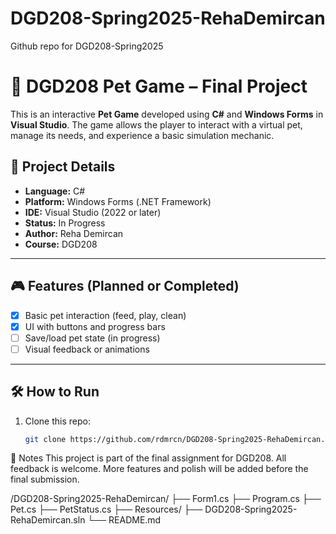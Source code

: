 # DGD208-Spring2025-RehaDemircan
Github repo for DGD208-Spring2025
# 🐾 DGD208 Pet Game – Final Project

This is an interactive **Pet Game** developed using **C#** and **Windows Forms** in **Visual Studio**. The game allows the player to interact with a virtual pet, manage its needs, and experience a basic simulation mechanic.
## 📌 Project Details
- **Language:** C#  
- **Platform:** Windows Forms (.NET Framework)  
- **IDE:** Visual Studio (2022 or later)  
- **Status:** In Progress  
- **Author:** Reha Demircan  
- **Course:** DGD208
---
## 🎮 Features (Planned or Completed)

- [x] Basic pet interaction (feed, play, clean)
- [x] UI with buttons and progress bars
- [ ] Save/load pet state (in progress)
- [ ] Visual feedback or animations
---
## 🛠️ How to Run

1. Clone this repo:
   ```bash
   git clone https://github.com/rdmrcn/DGD208-Spring2025-RehaDemircan.git
📣 Notes
This project is part of the final assignment for DGD208. All feedback is welcome.
More features and polish will be added before the final submission.

/DGD208-Spring2025-RehaDemircan/
├── Form1.cs
├── Program.cs
├── Pet.cs
├── PetStatus.cs
├── Resources/
├── DGD208-Spring2025-RehaDemircan.sln
└── README.md
